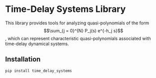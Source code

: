 # Time-Delay Systems Library

This library provides tools for analyzing quasi-polynomials of the form $$\sum_{j = 0}^{N} P_j(s) e^{-h_j s}$$, which can represent characteristic quasi-polynomials associated with time-delay dynamical systems.

## Installation

```bash
pip install time_delay_systems
